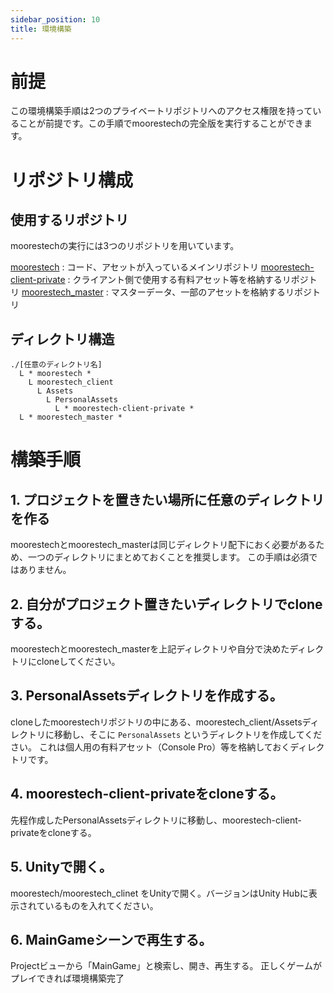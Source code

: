 ```yaml
---
sidebar_position: 10
title: 環境構築
---
```


# 前提

この環境構築手順は2つのプライベートリポジトリへのアクセス権限を持っていることが前提です。この手順でmoorestechの完全版を実行することができます。

# リポジトリ構成

## 使用するリポジトリ

moorestechの実行には3つのリポジトリを用いています。

[moorestech](https://github.com/moorestech/moorestech) : コード、アセットが入っているメインリポジトリ
[moorestech-client-private](https://github.com/moorestech/moorestech-client-private) : クライアント側で使用する有料アセット等を格納するリポジトリ
[moorestech_master](https://github.com/moorestech/moorestech_master) : マスターデータ、一部のアセットを格納するリポジトリ

## ディレクトリ構造

```
./[任意のディレクトリ名]
  L * moorestech *
    L moorestech_client
      L Assets
        L PersonalAssets
          L * moorestech-client-private *
  L * moorestech_master *
```

# 構築手順

## 1. プロジェクトを置きたい場所に任意のディレクトリを作る

moorestechとmoorestech_masterは同じディレクトリ配下におく必要があるため、一つのディレクトリにまとめておくことを推奨します。
この手順は必須ではありません。

## 2. 自分がプロジェクト置きたいディレクトリでcloneする。

moorestechとmoorestech_masterを上記ディレクトリや自分で決めたディレクトリにcloneしてください。

## 3. PersonalAssetsディレクトリを作成する。

cloneしたmoorestechリポジトリの中にある、moorestech_client/Assetsディレクトリに移動し、そこに `PersonalAssets` というディレクトリを作成してください。
これは個人用の有料アセット（Console Pro）等を格納しておくディレクトリです。

## 4. moorestech-client-privateをcloneする。

先程作成したPersonalAssetsディレクトリに移動し、moorestech-client-privateをcloneする。

## 5. Unityで開く。

moorestech/moorestech_clinet をUnityで開く。バージョンはUnity Hubに表示されているものを入れてください。

## 6. MainGameシーンで再生する。

Projectビューから「MainGame」と検索し、開き、再生する。
正しくゲームがプレイできれば環境構築完了
